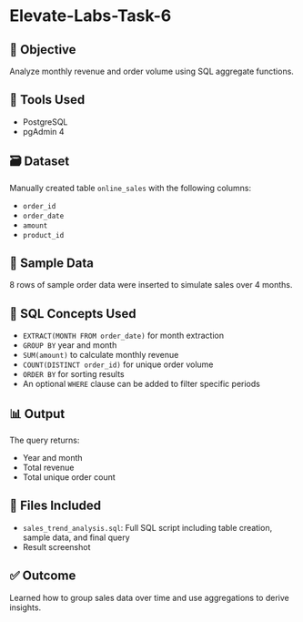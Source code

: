 # Elevate-Labs-Task-6

## 📌 Objective
Analyze monthly revenue and order volume using SQL aggregate functions.

## 🧰 Tools Used
- PostgreSQL
- pgAdmin 4

## 🗃 Dataset
Manually created table `online_sales` with the following columns:
- `order_id`
- `order_date`
- `amount`
- `product_id`

## 🧪 Sample Data
8 rows of sample order data were inserted to simulate sales over 4 months.

## 🧠 SQL Concepts Used
- `EXTRACT(MONTH FROM order_date)` for month extraction
- `GROUP BY` year and month
- `SUM(amount)` to calculate monthly revenue
- `COUNT(DISTINCT order_id)` for unique order volume
- `ORDER BY` for sorting results
- An optional `WHERE` clause can be added to filter specific periods

## 📊 Output
The query returns:
- Year and month
- Total revenue
- Total unique order count

## 📁 Files Included
- `sales_trend_analysis.sql`: Full SQL script including table creation, sample data, and final query
- Result screenshot 

## ✅ Outcome
Learned how to group sales data over time and use aggregations to derive insights.
